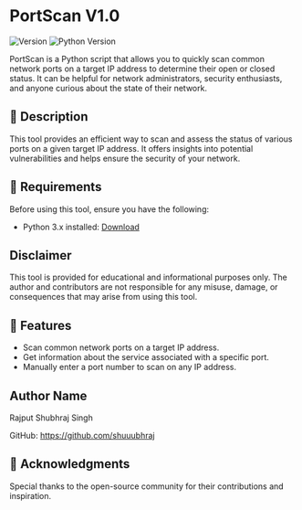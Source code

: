 <!DOCTYPE html>
<html>
<head>
</head>
<body>

<h1>PortScan V1.0</h1>

<img alt="Version" src="https://img.shields.io/badge/PortScan-v1.0-FF0000">
<img alt="Python Version" src="https://img.shields.io/badge/Python-3.x-blue.svg">

<p>PortScan is a Python script that allows you to quickly scan common network ports on a target IP address to determine their open or closed status. It can be helpful for network administrators, security enthusiasts, and anyone curious about the state of their network.</p>

<h2>🔗 Description</h2>
<p>This tool provides an efficient way to scan and assess the status of various ports on a given target IP address. It offers insights into potential vulnerabilities and helps ensure the security of your network.</p>

<h2>🔗 Requirements</h2>
<p>Before using this tool, ensure you have the following:</p>
<ul>
  <li>Python 3.x installed: <a href="https://www.python.org/downloads/">Download</a></li>
  
</ul>

<h2>Disclaimer</h2>
<p>This tool is provided for educational and informational purposes only. The author and contributors are not responsible for any misuse, damage, or consequences that may arise from using this tool.</p>

<h2>🔗 Features</h2>
<ul>
  <li>Scan common network ports on a target IP address.</li>
  <li>Get information about the service associated with a specific port.</li>
  <li>Manually enter a port number to scan on any IP address.</li>
</ul>

<h2>Author Name</h2>
<p>Rajput Shubhraj Singh</p>
<p>GitHub: <a href="https://github.com/shuuubhraj">https://github.com/shuuubhraj</a></p>


<h2>🔗 Acknowledgments</h2>
<p>Special thanks to the open-source community for their contributions and inspiration.</p>

</body>
</html>
